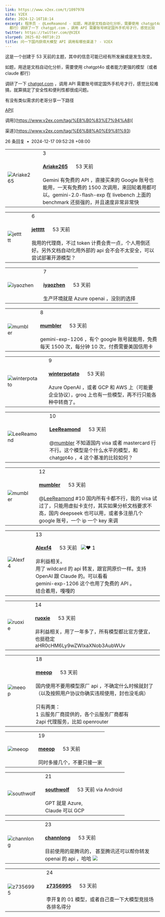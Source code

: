 ```yaml
---
link: https://www.v2ex.com/t/1097978
site: V2EX
date: 2024-12-16T18:14
excerpt: 程序员 - @LeeReamond - 如题，用途是文档自动化分析，需要使用 chatgpt4o 或者能力更强的模型（或者 claude
  都行）调研了一下 chatgpt.com ，调用 API 需要账号绑定国外手机号才行，感觉比较
twitter: https://twitter.com/@V2EX
slurped: 2025-02-08T10:23
title: 问一下国内获得大模型 API 调用有哪些渠道？ - V2EX
---
```


这是一个创建于 53 天前的主题，其中的信息可能已经有所发展或是发生改变。

如题，用途是文档自动化分析，需要使用 chatgpt4o 或者能力更强的模型（或者 claude 都行）

调研了一下 [chatgpt.com](http://chatgpt.com/) ，调用 API 需要账号绑定国外手机号才行，感觉比较难搞，就算搞定了安全性和便利性都很成问题。

有没有类似需求的老哥分享一下路径

[](https://www.v2ex.com/tag/API)

[API](https://www.v2ex.com/tag/API)[

调用](https://www.v2ex.com/tag/%E8%B0%83%E7%94%A8)[

渠道](https://www.v2ex.com/tag/%E6%B8%A0%E9%81%93)

26 条回复  **•**  2024-12-17 09:52:28 +08:00

|   |   |   |
|---|---|---|
|![Ariake265](https://cdn.v2ex.com/avatar/ceca/819a/511388_normal.png?m=1671499844)||3<br><br>**[Ariake265](https://www.v2ex.com/member/Ariake265)**      53 天前<br><br>Gemini 有免费的 API ，直接买来的 Google 账号也能用，一天有免费的 1500 次调用，来回轮着用都可以。gemini-2.0-flash-exp 在 livebench 上面的 benchmark 还挺强的，并且速度非常非常快|

|   |   |   |
|---|---|---|
|![jettttt](https://cdn.v2ex.com/gravatar/6c6add1d7c4f2927102203f63474b493?s=48&d=retro)||6<br><br>**[jettttt](https://www.v2ex.com/member/jettttt)**      53 天前<br><br>我用的代理商，不过 token 计费会贵一点，个人用倒还好。另外文档自动化用外部的 api 会不会不太安全，可以尝试部署开源模型？|

|   |   |   |
|---|---|---|
|![iyaozhen](https://cdn.v2ex.com/avatar/6406/09f6/68154_normal.png?m=1735210344)||7<br><br>**[iyaozhen](https://www.v2ex.com/member/iyaozhen)**      53 天前<br><br>生产环境就是 Azure openai ，没别的选择|

|   |   |   |
|---|---|---|
|![mumbler](https://cdn.v2ex.com/gravatar/53e87c11a8aa9c21ad440f5b5eacdba9?s=48&d=retro)||8<br><br>**[mumbler](https://www.v2ex.com/member/mumbler)**      53 天前<br><br>gemini-exp-1206 ，有个 google 账号就能用，免费每天 1500 次，每分钟 10 次，付费需要美国信用卡|

|   |   |   |
|---|---|---|
|![winterpotato](https://cdn.v2ex.com/avatar/b08f/d972/473461_normal.png?m=1735717886)||9<br><br>**[winterpotato](https://www.v2ex.com/member/winterpotato)**      53 天前<br><br>Azure OpenAI ，或者 GCP 和 AWS 上（可能要企业协议），groq 上也有一些模型，再不行只能各种中转商了。|

|   |   |   |
|---|---|---|
|![LeeReamond](https://cdn.v2ex.com/avatar/f481/5f03/469082_normal.png?m=1713801588)||10<br><br>**[LeeReamond](https://www.v2ex.com/member/LeeReamond)**      53 天前<br><br>@[mumbler](https://www.v2ex.com/member/mumbler) 不知道国内 visa 或者 mastercard 行不行。这个模型是个什么水平的模型，和 chatgpt4o ，4 这个基准的比较如何？|

|   |   |   |
|---|---|---|
|![mumbler](https://cdn.v2ex.com/gravatar/53e87c11a8aa9c21ad440f5b5eacdba9?s=48&d=retro)||12<br><br>**[mumbler](https://www.v2ex.com/member/mumbler)**      53 天前<br><br>@[LeeReamond](https://www.v2ex.com/member/LeeReamond) #10 国内所有卡都不行，我的 visa 试过了，只能用虚拟卡支付，其实如果分析文档要求不高，国内 deepseek 也可以用，或者多注册几个 google 账号，一个 ip 一个 key 来调|

|   |   |   |
|---|---|---|
|![Alexf4](https://cdn.v2ex.com/avatar/6582/8ba9/196828_normal.png?m=1496900646)||13<br><br>**[Alexf4](https://www.v2ex.com/member/Alexf4)**      53 天前   ![❤️](https://www.v2ex.com/static/img/heart_neue_red.png?v=16ec2dd0a880be6edda1e4a2e35754b3) 1<br><br>非利益相关。  <br>用了 wildcard 的 api 转发，跟官网原价一样。支持 OpenAI 跟 Claude 的。可以看看  <br>gemini-exp-1206 这个也用了免费的 API 。  <br>结合着用，嘎嘎的|

|   |   |   |
|---|---|---|
|![ruoxie](https://cdn.v2ex.com/avatar/29ca/be40/322280_normal.png?m=1705590144)||14<br><br>**[ruoxie](https://www.v2ex.com/member/ruoxie)**      53 天前<br><br>非利益相关，用了一年多了，所有模型都比官方便宜，也挺稳定  <br>aHR0cHM6Ly9wZWlxaXNob3AubWUv|

|   |   |   |
|---|---|---|
|![meeop](https://cdn.v2ex.com/avatar/8f89/5180/450566_normal.png?m=1735874691)||18<br><br>**[meeop](https://www.v2ex.com/member/meeop)**      53 天前<br><br>国内使用不要用模型原厂 api ，不确定什么时候就封了（以及按照用户协议你确实违规使用，封也没毛病）<br><br>只有两类：  <br>1 云服务厂商提供的，各个云服务厂商都有  <br>2api 代理服务，比如 openrouter|

|   |   |   |
|---|---|---|
|![meeop](https://cdn.v2ex.com/avatar/8f89/5180/450566_normal.png?m=1735874691)||19<br><br>**[meeop](https://www.v2ex.com/member/meeop)**      53 天前<br><br>同时多接几个，不要只接一家|

|   |   |   |
|---|---|---|
|![southwolf](https://cdn.v2ex.com/avatar/8d31/7bdc/747_normal.png?m=1454115578)||21<br><br>**[southwolf](https://www.v2ex.com/member/southwolf)**      53 天前 via Android<br><br>GPT 就是 Azure,  <br>Claude 可以 GCP|

|   |   |   |
|---|---|---|
|![channlong](https://cdn.v2ex.com/gravatar/c0acb1df4816942186128a0c843ec802?s=48&d=retro)||23<br><br>**[channlong](https://www.v2ex.com/member/channlong)**      53 天前<br><br>目前使用的是腾讯的， 甚至腾讯还可以帮你转发 openai 的 api ，哈哈 [![](https://i.imgur.com/L62ZP7V.png)](https://i.imgur.com/L62ZP7V.png)|

|   |   |   |
|---|---|---|
|![z7356995](https://cdn.v2ex.com/gravatar/244ff0bb7793a0c2725c298c77d71e27?s=48&d=retro)||24<br><br>**[z7356995](https://www.v2ex.com/member/z7356995)**      53 天前<br><br>李开复的 01 模型，或者自己查一下大模型竞技场各排名得分|